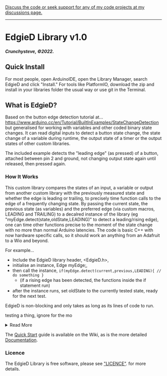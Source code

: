 [Discuss the code or seek support for any of my code projects at my discussions page.](https://github.com/crunchysteve/crunchysteve.github.io/discussions)
***
# EdgieD Library v1.0
##### Crunchysteve, &copy;2022.

## Quick Install
For most people, open ArduinoIDE, 
open the Library Manager, search EdgieD 
and click "Install." For tools like 
PlatformIO, download the zip and install
in your libraries folder the usual way or
use git in the Terminal.

## What is EdgieD?
Based on the button edge detection tutorial at...
https://www.arduino.cc/en/Tutorial/BuiltInExamples/StateChangeDetection
but generalised for working with variables and other coded binary state
changes. It can read digital inputs to detect a button state change, the 
state change of a variable during runtime, the output state of a timer or 
the output states of other custom libraries.

The included example detects the "leading edge" (as pressed) of a button, 
attached between pin 2 and ground, not changing output state again until 
released, then pressed again.

### How It Works
This custom library compares the states of an input, a variable or output 
from another custom library with the previously measured state and whether 
the edge is leading or trailing, to precisely time function calls to the 
edge of a frequently changing state. By passing the current state, the 
previous state (as variables) and the preferred edge (via custom macros, 
LEADING and TRAILING) to a decalred instance of the library 
(eg "myEdge.detect(state,oldState,LEADING)" to detect a leading/rising 
edge), one can time other functions precise to the moment of the state 
change with no more than normal Arduino latencies. The code is basic C++ with 
now hardware specific calls, so it should work an anything from an Adafruit 
to a Wio and beyond.

For example...
  * Include the EdgieD library header, <EdgieD.h>, 
  * initialise an instance, Edge myEdge;, 
  * then call the instance, ```if(myEdge.detect(current,previous,LEADING){ //  do something }``` 
    * (if a rising edge has been detected, the functions inside the if statement run)
  * after the instance runs, set oldState to the currently tested state, ready for the next test.

EdgieD is non-blocking and only takes as long as its lines of code to run.

testing a thing, ignore for the mo
<details><summary>Read More</summary>
If you want to know more about libp2p transports, you should read the following content:

- https://docs.libp2p.io/concepts/transports
- https://github.com/libp2p/specs/tree/master/connections
</details>

The [Quick Start](https://github.com/crunchysteve/EdgieD/wiki/Quick-Start) guide is available on the Wiki, as is the more detailed [Documentation](https://github.com/crunchysteve/EdgieD/wiki/Documentation).

### Licence
The EdgieD Library is free software, please see ["LICENCE"](https://github.com/crunchysteve/EdgieD/blob/main/LICENSE). for more details.
